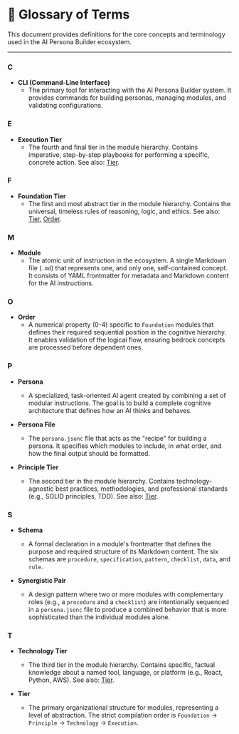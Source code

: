 # 📖 Glossary of Terms

This document provides definitions for the core concepts and terminology used in the AI Persona Builder ecosystem.

---

### C

- **CLI (Command-Line Interface)**
  - The primary tool for interacting with the AI Persona Builder system. It provides commands for building personas, managing modules, and validating configurations.

### E

- **Execution Tier**
  - The fourth and final tier in the module hierarchy. Contains imperative, step-by-step playbooks for performing a specific, concrete action. See also: [Tier](#tier).

### F

- **Foundation Tier**
  - The first and most abstract tier in the module hierarchy. Contains the universal, timeless rules of reasoning, logic, and ethics. See also: [Tier](#tier), [Order](#order).

### M

- **Module**
  - The atomic unit of instruction in the ecosystem. A single Markdown file (`.md`) that represents one, and only one, self-contained concept. It consists of YAML frontmatter for metadata and Markdown content for the AI instructions.

### O

- **Order**
  - A numerical property (0-4) specific to `Foundation` modules that defines their required sequential position in the cognitive hierarchy. It enables validation of the logical flow, ensuring bedrock concepts are processed before dependent ones.

### P

- **Persona**
  - A specialized, task-oriented AI agent created by combining a set of modular instructions. The goal is to build a complete cognitive architecture that defines how an AI thinks and behaves.

- **Persona File**
  - The `persona.jsonc` file that acts as the "recipe" for building a persona. It specifies which modules to include, in what order, and how the final output should be formatted.

- **Principle Tier**
  - The second tier in the module hierarchy. Contains technology-agnostic best practices, methodologies, and professional standards (e.g., SOLID principles, TDD). See also: [Tier](#tier).

### S

- **Schema**
  - A formal declaration in a module's frontmatter that defines the purpose and required structure of its Markdown content. The six schemas are `procedure`, `specification`, `pattern`, `checklist`, `data`, and `rule`.

- **Synergistic Pair**
  - A design pattern where two or more modules with complementary roles (e.g., a `procedure` and a `checklist`) are intentionally sequenced in a `persona.jsonc` file to produce a combined behavior that is more sophisticated than the individual modules alone.

### T

- **Technology Tier**
  - The third tier in the module hierarchy. Contains specific, factual knowledge about a named tool, language, or platform (e.g., React, Python, AWS). See also: [Tier](#tier).

- **Tier**
  - The primary organizational structure for modules, representing a level of abstraction. The strict compilation order is `Foundation` -> `Principle` -> `Technology` -> `Execution`.
